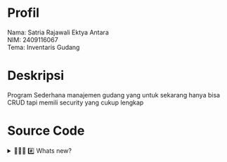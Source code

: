 # Profil
Nama: Satria Rajawali Ektya Antara\
NIM: 2409116067\
Tema: Inventaris Gudang

# Deskripsi
Program Sederhana manajemen gudang yang untuk sekarang hanya bisa CRUD tapi memili security yang cukup lengkap
 # Source Code
<details>
  <summary> 🧑🏿‍💻 #️⃣ Whats new? </summary>
 

  

</details>
<!-- <details>
  <summary> ✍🏿🥸 Penjelasan kode </summary>
 

</details>
<details>
  <summary> 🖥️📤📥 Output </summary>
 
## Output Program
### Menu Utama
<img width="410" height="156" alt="Screenshot 2025-09-10 171628" src="https://github.com/user-attachments/assets/27a2b5a1-f04c-41cd-bbd4-8419cfbe227b" />

Ketika pertama kali menjalankan kode maka akan muncul menu utama yang berisi Create, Read, Update, Delete, dan Exit.

### Menu Create
<img width="418" height="391" alt="Screenshot 2025-09-10 171641" src="https://github.com/user-attachments/assets/b64e39d5-4be0-4a75-955d-cdfb042e60c4" />
<img width="327" height="94" alt="Screenshot 2025-09-10 171741" src="https://github.com/user-attachments/assets/e99d5e5a-4bbc-41d5-b769-91dddb658023" />
<img width="331" height="76" alt="Screenshot 2025-09-10 171705" src="https://github.com/user-attachments/assets/ec8e83ec-f7da-43e6-89ee-91d1127af8cc" />

pertama-tama Sistem menampilkan daftar barang (Read) agar user bisa melihar id mana yang sudah dipakai

Ketika memasukkan angka 1 di menu utama akan muncul menu membuat Barang. Jika ID ada di ArrayList/ kita memasukan data tidak sesuai format maka akan muncul pesan gagal dan mengembalikan kita ke menu awal.

<img width="343" height="307" alt="Screenshot 2025-09-10 171827" src="https://github.com/user-attachments/assets/95702092-21a3-41bf-8dc4-12a4072de2d0" />



Jika ID  tidak ada di data sebelumnya maka kita akan diminta untuk mengisi data yang diperlukan untuk barang yaitu nama, stok, dan lokasi pastikan memasukan data dengan benar karena kalau tidak maka akan gagal dan akan kembali ke menu awal.

### Menu Read
<img width="373" height="325" alt="Screenshot 2025-09-10 171839" src="https://github.com/user-attachments/assets/5811edbe-e93e-44ab-a06a-463d150d600e" />
<img width="236" height="19" alt="image" src="https://github.com/user-attachments/assets/9b802d92-17f0-47a8-a904-03644ad38828" />
<img width="332" height="89" alt="image" src="https://github.com/user-attachments/assets/7e7251a2-0b53-4593-963e-930b24fb8802" />


Ketika memasukkan angka 2 di menu utama maka akan muncul daftar data Barang dan jika tidak ada data  di dalam arraylist maka akan keluar pesan "daftar barang masih kosong" .

### Menu Update
<img width="369" height="145" alt="image" src="https://github.com/user-attachments/assets/3581d0e6-08e6-44e7-8d40-10b092a70a15" />



Ketika memasukkan angka 3 di menu utama maka akan muncul daftar data barang dan menu untuk memasukkan ID  yang ingin diubah. Jika berhasil diubah maka akan muncul pesan data pesawat berhasil diubah dan jika id salah/invalid input maka akan di kembalikan ke menu utama .

<img width="410" height="78" alt="Screenshot 2025-09-10 171913" src="https://github.com/user-attachments/assets/e3d2b1b4-9fc0-464e-8750-f4c65b1835fd" />


### Menu Delete
<img width="411" height="586" alt="Screenshot 2025-09-10 172820" src="https://github.com/user-attachments/assets/dfa13af0-a5cf-4afd-9861-3fbdadfa3cc5" />

<img width="429" height="720" alt="Screenshot 2025-09-10 172908" src="https://github.com/user-attachments/assets/035852d8-f63c-4fad-bc7a-4814c3c8949a" />

Ketika memasukkan angka 4 di menu utama maka akan muncul daftar barang dan inputan untuk memasukkan ID  yang ingin dihapus. Jika berhasil dihapus maka akan muncul pesan Barang berhasil dihapus.

<img width="390" height="382" alt="Screenshot 2025-09-10 172840" src="https://github.com/user-attachments/assets/fd5fc3e7-d953-4e77-903d-e074cdcc427c" />

Jika ID  tidak ada, maka akan muncul pesan Barang dengan ID tersebut tidak ditemukan.

oh iya karna saya pakai equalsIgnoreCase buat cocokin id maka inputan user tidak sensitif terhadap huruf besar/kecil.

### Exit
<img width="434" height="222" alt="Screenshot 2025-09-10 172918" src="https://github.com/user-attachments/assets/50f28da9-2084-4829-a9f6-d1efc7e16b76" />

Masukkan angka 5 pada menu utama untuk keluar dari program.

</details>

